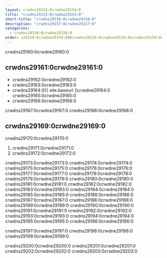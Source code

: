 ```yaml
---
layout: crwdns29154:0crwdne29154:0
title: "crwdns29155:0crwdne29155:0"
short-title: "crwdns29156:0crwdne29156:0"
description: "crwdns29157:0crwdne29157:0"
categories:
  - crwdns29158:0crwdne29158:0
order: s29159:0crwdne29159:008crwdns29159:0crwdne29159:02crwdns29159:0crwdne29159:0
---
```

crwdns29160:0crwdne29160:0

## crwdns29161:0crwdne29161:0

- crwdns29162:0crwdne29162:0
- crwdns29163:0crwdne29163:0
- crwdns29164:0{{ site.baseurl }}crwdne29164:0 crwdns29165:0crwdne29165:0 
- crwdns29166:0crwdne29166:0

crwdns29167:0crwdne29167:0 crwdns29168:0crwdne29168:0

## crwdns29169:0crwdne29169:0

crwdns29170:0crwdne29170:0

1. crwdns29171:0crwdne29171:0
2. crwdns29172:0crwdne29172:0

crwdns29173:0crwdne29173:0 crwdns29174:0crwdne29174:0 crwdns29175:0crwdne29175:0 crwdns29176:0crwdne29176:0 crwdns29177:0crwdne29177:0 crwdns29178:0crwdne29178:0 crwdns29179:0crwdne29179:0 crwdns29180:0crwdne29180:0 crwdns29181:0crwdne29181:0 crwdns29182:0crwdne29182:0 crwdns29183:0crwdne29183:0 crwdns29184:0crwdne29184:0 crwdns29185:0crwdne29185:0 crwdns29186:0crwdne29186:0 crwdns29187:0crwdne29187:0 crwdns29188:0crwdne29188:0 crwdns29189:0crwdne29189:0 crwdns29190:0crwdne29190:0 crwdns29191:0crwdne29191:0 crwdns29192:0crwdne29192:0 crwdns29193:0crwdne29193:0 crwdns29194:0crwdne29194:0 crwdns29195:0crwdne29195:0 crwdns29196:0crwdne29196:0

crwdns29197:0crwdne29197:0 crwdns29198:0crwdne29198:0 crwdns29199:0crwdne29199:0

crwdns29200:0crwdne29200:0 crwdns29201:0crwdne29201:0 crwdns29202:0crwdne29202:0 crwdns29203:0crwdne29203:0